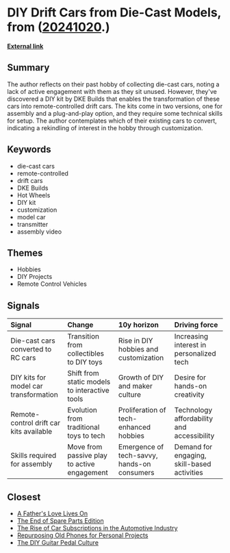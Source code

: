 # __DIY Drift Cars from Die-Cast Models__, from ([20241020](https://kghosh.substack.com/p/20241020).)

__[External link](https://www.thedrive.com/news/this-61-kit-turns-any-hot-wheels-into-a-remote-controlled-drift-car)__



## Summary

The author reflects on their past hobby of collecting die-cast cars, noting a lack of active engagement with them as they sit unused. However, they've discovered a DIY kit by DKE Builds that enables the transformation of these cars into remote-controlled drift cars. The kits come in two versions, one for assembly and a plug-and-play option, and they require some technical skills for setup. The author contemplates which of their existing cars to convert, indicating a rekindling of interest in the hobby through customization.

## Keywords

* die-cast cars
* remote-controlled
* drift cars
* DKE Builds
* Hot Wheels
* DIY kit
* customization
* model car
* transmitter
* assembly video

## Themes

* Hobbies
* DIY Projects
* Remote Control Vehicles

## Signals

| Signal                                  | Change                                        | 10y horizon                                 | Driving force                               |
|:----------------------------------------|:----------------------------------------------|:--------------------------------------------|:--------------------------------------------|
| Die-cast cars converted to RC cars      | Transition from collectibles to DIY toys      | Rise in DIY hobbies and customization       | Increasing interest in personalized tech    |
| DIY kits for model car transformation   | Shift from static models to interactive tools | Growth of DIY and maker culture             | Desire for hands-on creativity              |
| Remote-control drift car kits available | Evolution from traditional toys to tech       | Proliferation of tech-enhanced hobbies      | Technology affordability and accessibility  |
| Skills required for assembly            | Move from passive play to active engagement   | Emergence of tech-savvy, hands-on consumers | Demand for engaging, skill-based activities |

## Closest

* [A Father's Love Lives On](f8192071b7eaa2b571a9ca12551b9d70)
* [The End of Spare Parts Edition](633655a8e8a99ad217f019928a2b8dc1)
* [The Rise of Car Subscriptions in the Automotive Industry](b9a5b69113b7ca17b6493414799b0e6e)
* [Repurposing Old Phones for Personal Projects](40aa9f2abd08b4cefd81827111b64979)
* [The DIY Guitar Pedal Culture](b672b9a9458bf4b6ff09e1bd6eb49a74)
